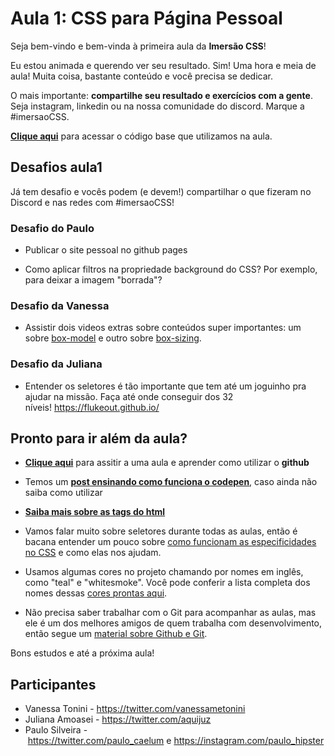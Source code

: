 Aula 1: CSS para Página Pessoal
===============================

Seja bem-vindo e bem-vinda à primeira aula da **Imersão CSS**!

Eu estou animada e querendo ver seu resultado. Sim! Uma hora e meia de aula! Muita coisa, bastante conteúdo e você precisa se dedicar.

O mais importante: **compartilhe seu resultado e exercícios com a gente**. Seja instagram, linkedin ou na nossa comunidade do discord. Marque a #imersaoCSS.

[**Clique aqui**](https://codepen.io/felipedotcom/pen/WNQyvBX) para acessar o código base que utilizamos na aula.

Desafios aula1
--------------

Já tem desafio e vocês podem (e devem!) compartilhar o que fizeram no Discord e nas redes com #imersaoCSS!

### Desafio do Paulo

-   Publicar o site pessoal no github pages

-   Como aplicar filtros na propriedade background do CSS? Por exemplo, para deixar a imagem "borrada"?

### Desafio da Vanessa

-   Assistir dois videos extras sobre conteúdos super importantes: um sobre [box-model](https://www.youtube.com/watch?v=pZrAG27KZSg&feature=youtu.be) e outro sobre [box-sizing](https://www.youtube.com/watch?v=Q33ojlocKc0&feature=youtu.be).

### Desafio da Juliana

-   Entender os seletores é tão importante que tem até um joguinho pra ajudar na missão. Faça até onde conseguir dos 32 níveis! <https://flukeout.github.io/>

Pronto para ir além da aula?
----------------------------

-   [**Clique aqui**](https://www.youtube.com/watch?v=vhqTiQdUHfY) para assitir a uma aula e aprender como utilizar o **github**

-   Temos um [**post ensinando como funciona o codepen**](https://www.alura.com.br/artigos/codepen-o-que-e-e-como-usar), caso ainda não saiba como utilizar

-   [**Saiba mais sobre as tags do html**](https://www.caelum.com.br/apostila-html-css-javascript/introducao-a-html-e-css/#tags-html)

-   Vamos falar muito sobre seletores durante todas as aulas, então é bacana entender um pouco sobre [como funcionam as especificidades no CSS](https://www.caelum.com.br/apostila-html-css-javascript/css-avancado/#para-saber-mais-especificidade-de-seletores-css) e como elas nos ajudam.

-   Usamos algumas cores no projeto chamando por nomes em inglês, como "teal" e "whitesmoke". Você pode conferir a lista completa dos nomes dessas [cores prontas aqui](https://htmlcolorcodes.com/color-names/).

-   Não precisa saber trabalhar com o Git para acompanhar as aulas, mas ele é um dos melhores amigos de quem trabalha com desenvolvimento, então segue um [material sobre Github e Git](https://www.slideshare.net/vanessametonini/controle-de-verso-com-git-167234722).

Bons estudos e até a próxima aula!

Participantes
-------------

-   Vanessa Tonini - <https://twitter.com/vanessametonini>
-   Juliana Amoasei - <https://twitter.com/aquijuz>
-   Paulo Silveira - <https://twitter.com/paulo_caelum> e <https://instagram.com/paulo_hipster>
